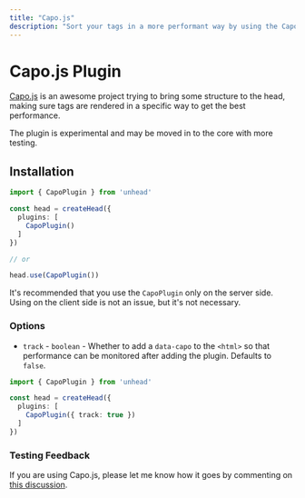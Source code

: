 ```yaml
---
title: "Capo.js"
description: "Sort your tags in a more performant way by using the Capo.js plugin." 
---
```


# Capo.js Plugin

[Capo.js](https://rviscomi.github.io/capo.js/) is an awesome project trying to bring some structure to the head, making sure tags are rendered in 
a specific way to get the best performance.

The plugin is experimental and may be moved in to the core with more testing.

## Installation

```ts
import { CapoPlugin } from 'unhead'

const head = createHead({
  plugins: [
    CapoPlugin()
  ]
})

// or

head.use(CapoPlugin())
```

It's recommended that you use the `CapoPlugin` only on the server side. Using on the client side is not an issue, but it's not necessary.

### Options

- `track` - `boolean` - Whether to add a `data-capo` to the `<html>` so that performance can be monitored after adding the plugin. Defaults to `false`.

```ts
import { CapoPlugin } from 'unhead'

const head = createHead({
  plugins: [
    CapoPlugin({ track: true })
  ]
})
```

### Testing Feedback

If you are using Capo.js, please let me know how it goes by commenting on [this discussion](https://github.com/nuxt/nuxt/discussions/22632).
